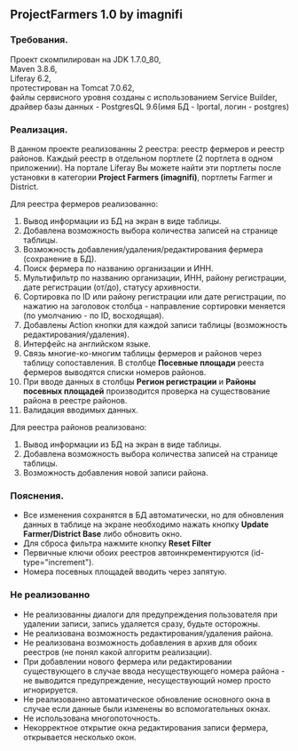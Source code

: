 ## ProjectFarmers 1.0 by imagnifi
  
### Требования.

Проект скомпилирован на JDK 1.7.0_80,<br> Maven 3.8.6,<br> Liferay 6.2,<br>
протестирован на Tomcat 7.0.62,<br> файлы сервисного уровня созданы с использованием
Service Builder,<br> драйвер базы данных - PostgresQL 9.6(имя БД - lportal, логин - postgres)<br>

### Реализация.

 В данном проекте реализованны 2 реестра: реестр фермеров и реестр районов.
Каждый реестр в отдельном портлете (2 портлета в одном приложении). На портале Liferay Вы можете найти эти портлеты 
 после установки  в категории **Project Farmers (imagnifi)**, портлеты Farmer и District.

Для реестра фермеров реализованно:
1) Вывод информации из БД на экран в виде таблицы.
2) Добавлена возможность выбора количества записей на странице таблицы.
3) Возможность добавления/удаления/редактирования фермера (сохранение в БД).
4) Поиск фермера по названию организации и ИНН.
5) Мультифильтр по названию организации, ИНН, району регистрации, дате регистрации (от/до), статусу архивности.
6) Сортировка по ID или району регистрации или дате регистрации, по нажатию на заголовок столбца - направление сортировки меняется (по умолчанию - по ID, восходящая).
7) Добавлены Action кнопки для каждой записи таблицы (возможность редактирования/удаления).
8) Интерфейс на английском языке.
9) Связь многие-ко-многим таблицы фермеров и районов через таблицу сопоставления. В столбце **Посевные площади** рееста фермеров выводятся списки номеров районов.
10) При вводе данных в столбцы **Регион регистрации** и **Районы посевных площадей** производится проверка на существование района в реестре районов.
11) Валидация вводимых данных.

Для реестра районов реализовано:
1) Вывод информации из БД на экран в виде таблицы.
2) Добавлена возможность выбора количества записей на странице таблицы.
3) Возможность добавления новой записи района.

### Пояснения. 

+ Все изменения сохранятся в БД автоматически, но для обновления данных в таблице на экране необходимо нажать
кнопку **Update Farmer/District Base** либо обновить окно.<br>                                                                                                                                            
+ Для сброса фильтра нажмите кнопку **Reset Filter**
+ Первичные ключи обоих реестров автоинкрементируются (id-type="increment").
+ Номера посевных площадей вводить через запятую.

### Не реализованно

+ Не реализованны диалоги для предупреждения пользователя при удалении записи, запись удаляется сразу, будьте осторожны.
+ Не реализована возможность редактирования/удаления района.
+ Не реализована возможность добавления в архив для обоих реестров (не понял какой алгоритм реализации).
+ При добавлении нового фермера или редактировании существующего в случае ввода несуществующего номера района - не выводится предупреждение,
 несуществующий номер просто игнорируется.
+ Не реализованно автоматическое обновление основного окна в случае если данные были изменены во вспомогательных окнах.
+ Не использована многопоточность.
+ Некорректное открытие окна редактирования записи фермера, открывается несколько окон.
